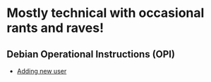 # Mostly technical with occasional rants and raves!

## Debian Operational Instructions (OPI)
- [Adding new user](devops-debian-add-user/add-user.md)
